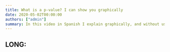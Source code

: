 ```yaml
---
title: What is a p-value? I can show you graphically
date: 2020-05-02T00:00:00
authors: ["admin"]
summary: In this video in Spanish I explain graphically, and without using mathematics, what ***p*-values** are.
---
```


## LONG:

<div id="adobe-dc-view" style="height: 360px; width: 500px;"></div>
<script src="https://documentcloud.adobe.com/view-sdk/main.js"></script>
<script type="text/javascript">
	document.addEventListener("adobe_dc_view_sdk.ready", function(){ 
		var adobeDCView = new AdobeDC.View({clientId: "064da19ffdb04db7b0ea2c9a528805cb", divId: "adobe-dc-view"});
		adobeDCView.previewFile({
			content:{location: {url: "https://jdleongomez.info/en/files/JDL_CV_en.pdf"}},
			metaData:{fileName: "CV JD Leongómez.pdf"}
		}, {embedMode: "SIZED_CONTAINER"});
	});
</script>
